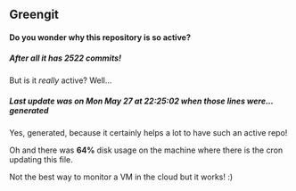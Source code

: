 ## Greengit

#### Do you wonder why this repository is so active?

##### After all it has 2522 commits!

But is it *really* active? Well...

##### Last update was on Mon May 27 at 22:25:02 when those lines were... generated

Yes, generated, because it certainly helps a lot to have such an active repo!

Oh and there was **64%** disk usage on the machine
where there is the cron updating this file.

Not the best way to monitor a VM in the cloud but it works! :)
